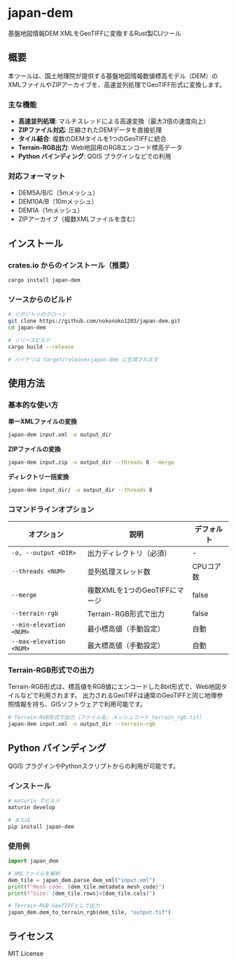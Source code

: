 # japan-dem

基盤地図情報DEM XMLをGeoTIFFに変換するRust製CLIツール

## 概要

本ツールは、国土地理院が提供する基盤地図情報数値標高モデル（DEM）のXMLファイルやZIPアーカイブを、高速並列処理でGeoTIFF形式に変換します。

### 主な機能
- **高速並列処理**: マルチスレッドによる高速変換（最大3倍の速度向上）
- **ZIPファイル対応**: 圧縮されたDEMデータを直接処理
- **タイル結合**: 複数のDEMタイルを1つのGeoTIFFに統合
- **Terrain-RGB出力**: Web地図用のRGBエンコード標高データ
- **Python バインディング**: QGIS プラグインなどでの利用

### 対応フォーマット
- DEM5A/B/C（5mメッシュ）
- DEM10A/B（10mメッシュ）
- DEM1A（1mメッシュ）
- ZIPアーカイブ（複数XMLファイルを含む）

## インストール

### crates.io からのインストール（推奨）

```bash
cargo install japan-dem
```

### ソースからのビルド

```bash
# リポジトリのクローン
git clone https://github.com/nokonoko1203/japan-dem.git
cd japan-dem

# リリースビルド
cargo build --release

# バイナリは target/release/japan-dem に生成されます
```

## 使用方法

### 基本的な使い方

**単一XMLファイルの変換**
```bash
japan-dem input.xml -o output_dir
```

**ZIPファイルの変換**
```bash
japan-dem input.zip -o output_dir --threads 8 --merge
```

**ディレクトリ一括変換**
```bash
japan-dem input_dir/ -o output_dir --threads 8
```

### コマンドラインオプション

| オプション              | 説明                          | デフォルト |
| ----------------------- | ----------------------------- | ---------- |
| `-o, --output <DIR>`    | 出力ディレクトリ（必須）      | -          |
| `--threads <NUM>`       | 並列処理スレッド数            | CPUコア数  |
| `--merge`               | 複数XMLを1つのGeoTIFFにマージ | false      |
| `--terrain-rgb`         | Terrain-RGB形式で出力         | false      |
| `--min-elevation <NUM>` | 最小標高値（手動設定）        | 自動       |
| `--max-elevation <NUM>` | 最大標高値（手動設定）        | 自動       |

### Terrain-RGB形式での出力

Terrain-RGB形式は、標高値をRGB値にエンコードした8bit形式で、Web地図タイルなどで利用されます。
出力されるGeoTIFFは通常のGeoTIFFと同じ地理参照情報を持ち、GISソフトウェアで利用可能です。

```bash
# Terrain-RGB形式で出力（ファイル名: メッシュコード_terrain_rgb.tif）
japan-dem input.xml -o output_dir --terrain-rgb
```

## Python バインディング

QGIS プラグインやPythonスクリプトからの利用が可能です。

### インストール
```bash
# maturin でビルド
maturin develop

# または
pip install japan-dem
```

### 使用例
```python
import japan_dem

# XMLファイルを解析
dem_tile = japan_dem.parse_dem_xml("input.xml")
print(f"Mesh code: {dem_tile.metadata.mesh_code}")
print(f"Size: {dem_tile.rows}x{dem_tile.cols}")

# Terrain-RGB GeoTIFFとして出力
japan_dem.dem_to_terrain_rgb(dem_tile, "output.tif")
```

## ライセンス

MIT License
